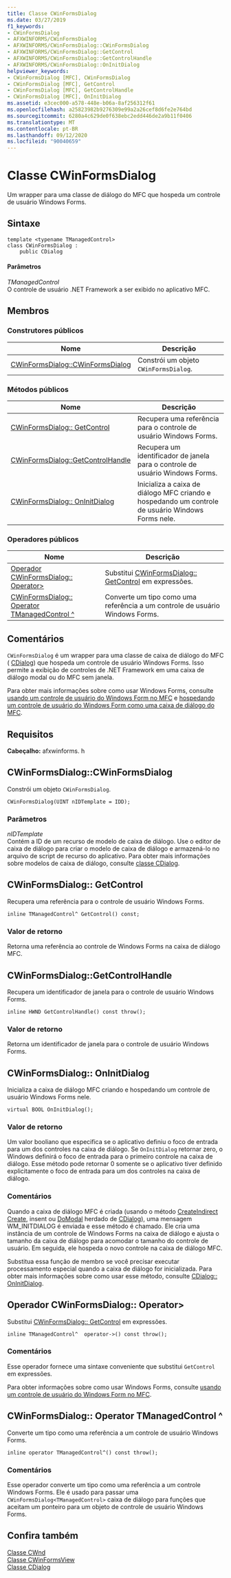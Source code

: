 ```yaml
---
title: Classe CWinFormsDialog
ms.date: 03/27/2019
f1_keywords:
- CWinFormsDialog
- AFXWINFORMS/CWinFormsDialog
- AFXWINFORMS/CWinFormsDialog::CWinFormsDialog
- AFXWINFORMS/CWinFormsDialog::GetControl
- AFXWINFORMS/CWinFormsDialog::GetControlHandle
- AFXWINFORMS/CWinFormsDialog::OnInitDialog
helpviewer_keywords:
- CWinFormsDialog [MFC], CWinFormsDialog
- CWinFormsDialog [MFC], GetControl
- CWinFormsDialog [MFC], GetControlHandle
- CWinFormsDialog [MFC], OnInitDialog
ms.assetid: e3cec000-a578-448e-b06a-8af256312f61
ms.openlocfilehash: a25823982b9276309e99a2a26cef8d6fe2e764bd
ms.sourcegitcommit: 6280a4c629de0f638ebc2edd446de2a9b11f0406
ms.translationtype: MT
ms.contentlocale: pt-BR
ms.lasthandoff: 09/12/2020
ms.locfileid: "90040659"
---
```

# <a name="cwinformsdialog-class"></a>Classe CWinFormsDialog

Um wrapper para uma classe de diálogo do MFC que hospeda um controle de usuário Windows Forms.

## <a name="syntax"></a>Sintaxe

```
template <typename TManagedControl>
class CWinFormsDialog :
    public CDialog
```

#### <a name="parameters"></a>Parâmetros

*TManagedControl*<br/>
O controle de usuário .NET Framework a ser exibido no aplicativo MFC.

## <a name="members"></a>Membros

### <a name="public-constructors"></a>Construtores públicos

|Nome|Descrição|
|----------|-----------------|
|[CWinFormsDialog::CWinFormsDialog](#cwinformsdialog)|Constrói um objeto `CWinFormsDialog`.|

### <a name="public-methods"></a>Métodos públicos

|Nome|Descrição|
|----------|-----------------|
|[CWinFormsDialog:: GetControl](#getcontrol)|Recupera uma referência para o controle de usuário Windows Forms.|
|[CWinFormsDialog::GetControlHandle](#getcontrolhandle)|Recupera um identificador de janela para o controle de usuário Windows Forms.|
|[CWinFormsDialog:: OnInitDialog](#oninitdialog)|Inicializa a caixa de diálogo MFC criando e hospedando um controle de usuário Windows Forms nele.|

### <a name="public-operators"></a>Operadores públicos

|Nome|Descrição|
|----------|-|
|[Operador CWinFormsDialog:: Operator&gt;](#operator_-_gt)|Substitui [CWinFormsDialog:: GetControl](#getcontrol) em expressões.|
|[CWinFormsDialog:: Operator TManagedControl ^](#operator-tmanagedcontrol-hat)|Converte um tipo como uma referência a um controle de usuário Windows Forms.|

## <a name="remarks"></a>Comentários

`CWinFormsDialog` é um wrapper para uma classe de caixa de diálogo do MFC ( [CDialog](../../mfc/reference/cdialog-class.md)) que hospeda um controle de usuário Windows Forms. Isso permite a exibição de controles de .NET Framework em uma caixa de diálogo modal ou do MFC sem janela.

Para obter mais informações sobre como usar Windows Forms, consulte [usando um controle de usuário do Windows Form no MFC](../../dotnet/using-a-windows-form-user-control-in-mfc.md) e [hospedando um controle de usuário do Windows Form como uma caixa de diálogo do MFC](../../dotnet/hosting-a-windows-form-user-control-as-an-mfc-dialog-box.md).

## <a name="requirements"></a>Requisitos

**Cabeçalho:** afxwinforms. h

## <a name="cwinformsdialogcwinformsdialog"></a><a name="cwinformsdialog"></a> CWinFormsDialog::CWinFormsDialog

Constrói um objeto `CWinFormsDialog`.

```
CWinFormsDialog(UINT nIDTemplate = IDD);
```

### <a name="parameters"></a>Parâmetros

*nIDTemplate*<br/>
Contém a ID de um recurso de modelo de caixa de diálogo. Use o editor de caixa de diálogo para criar o modelo de caixa de diálogo e armazená-lo no arquivo de script de recurso do aplicativo. Para obter mais informações sobre modelos de caixa de diálogo, consulte [classe CDialog](../../mfc/reference/cdialog-class.md).

## <a name="cwinformsdialoggetcontrol"></a><a name="getcontrol"></a> CWinFormsDialog:: GetControl

Recupera uma referência para o controle de usuário Windows Forms.

```
inline TManagedControl^ GetControl() const;
```

### <a name="return-value"></a>Valor de retorno

Retorna uma referência ao controle de Windows Forms na caixa de diálogo MFC.

## <a name="cwinformsdialoggetcontrolhandle"></a><a name="getcontrolhandle"></a> CWinFormsDialog::GetControlHandle

Recupera um identificador de janela para o controle de usuário Windows Forms.

```
inline HWND GetControlHandle() const throw();
```

### <a name="return-value"></a>Valor de retorno

Retorna um identificador de janela para o controle de usuário Windows Forms.

## <a name="cwinformsdialogoninitdialog"></a><a name="oninitdialog"></a> CWinFormsDialog:: OnInitDialog

Inicializa a caixa de diálogo MFC criando e hospedando um controle de usuário Windows Forms nele.

```
virtual BOOL OnInitDialog();
```

### <a name="return-value"></a>Valor de retorno

Um valor booliano que especifica se o aplicativo definiu o foco de entrada para um dos controles na caixa de diálogo. Se `OnInitDialog` retornar zero, o Windows definirá o foco de entrada para o primeiro controle na caixa de diálogo. Esse método pode retornar 0 somente se o aplicativo tiver definido explicitamente o foco de entrada para um dos controles na caixa de diálogo.

### <a name="remarks"></a>Comentários

Quando a caixa de diálogo MFC é criada (usando o método [CreateIndirect](../../mfc/reference/cdialog-class.md#createindirect) [Create](../../mfc/reference/cdialog-class.md#create), insent ou [DoModal](../../mfc/reference/cdialog-class.md#domodal) herdado de [CDialog](../../mfc/reference/cdialog-class.md)), uma mensagem WM_INITDIALOG é enviada e esse método é chamado. Ele cria uma instância de um controle de Windows Forms na caixa de diálogo e ajusta o tamanho da caixa de diálogo para acomodar o tamanho do controle de usuário. Em seguida, ele hospeda o novo controle na caixa de diálogo MFC.

Substitua essa função de membro se você precisar executar processamento especial quando a caixa de diálogo for inicializada. Para obter mais informações sobre como usar esse método, consulte [CDialog:: OnInitDialog](../../mfc/reference/cdialog-class.md#oninitdialog).

## <a name="cwinformsdialogoperator--gt"></a><a name="operator_-_gt"></a> Operador CWinFormsDialog:: Operator&gt;

Substitui [CWinFormsDialog:: GetControl](#getcontrol) em expressões.

```
inline TManagedControl^  operator->() const throw();
```

### <a name="remarks"></a>Comentários

Esse operador fornece uma sintaxe conveniente que substitui `GetControl` em expressões.

Para obter informações sobre como usar Windows Forms, consulte [usando um controle de usuário do Windows Form no MFC](../../dotnet/using-a-windows-form-user-control-in-mfc.md).

## <a name="cwinformsdialogoperator-tmanagedcontrol"></a><a name="operator-tmanagedcontrol-hat"></a> CWinFormsDialog:: Operator TManagedControl ^

Converte um tipo como uma referência a um controle de usuário Windows Forms.

```
inline operator TManagedControl^() const throw();
```

### <a name="remarks"></a>Comentários

Esse operador converte um tipo como uma referência a um controle Windows Forms. Ele é usado para passar uma `CWinFormsDialog<TManagedControl>` caixa de diálogo para funções que aceitam um ponteiro para um objeto de controle de usuário Windows Forms.

## <a name="see-also"></a>Confira também

[Classe CWnd](../../mfc/reference/cwnd-class.md)<br/>
[Classe CWinFormsView](../../mfc/reference/cwinformsview-class.md)<br/>
[Classe CDialog](../../mfc/reference/cdialog-class.md)
